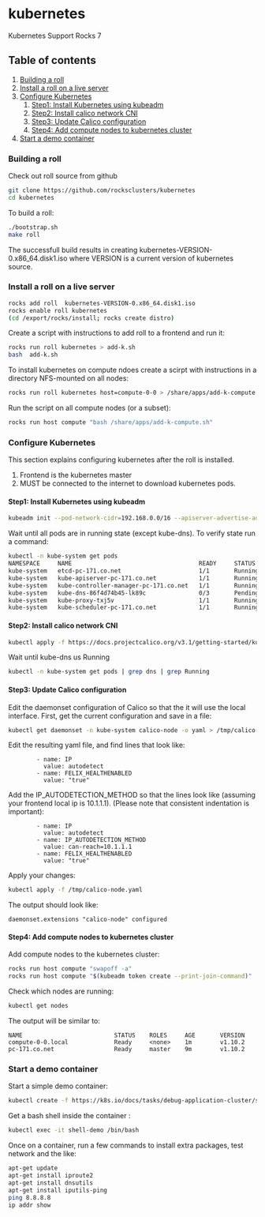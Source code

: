 # kubernetes
Kubernetes Support  Rocks 7

## Table of contents

1. [Building a roll](#buildroll)
2. [Install a roll on a live server](#liveinstall)
3. [Configure Kubernetes](#config)
    1. [Step1: Install Kubernetes using kubeadm](#step1)
    2. [Step2: Install calico network CNI](#step2)
    3. [Step3: Update Calico configuration](#step3)
    4. [Step4: Add compute nodes to kubernetes cluster](#step4)
4. [Start a demo container](#sample)

### Building a roll <a name="buildroll"></a>
Check out roll source from github
```bash
git clone https://github.com/rocksclusters/kubernetes
cd kubernetes
```
To build a roll:
```bash
./bootstrap.sh
make roll
```
The successfull build results in creating kubernetes-VERSION-0.x86_64.disk1.iso
where VERSION is a current version of kubernetes source.

### Install a roll on a live server <a name="liveinstall"></a>

```bash
rocks add roll  kubernetes-VERSION-0.x86_64.disk1.iso
rocks enable roll kubernetes
(cd /export/rocks/install; rocks create distro)
```
Create a script with instructions to add roll to a frontend and run it:
```bash
rocks run roll kubernetes > add-k.sh
bash  add-k.sh
```

To install kubernetes on compute ndoes  create a scirpt with instructions
in a directory NFS-mounted on all nodes:	
```bash
rocks run roll kubernetes host=compute-0-0 > /share/apps/add-k-compute.sh

```
Run the script on all compute nodes (or a subset):
```bash
rocks run host compute "bash /share/apps/add-k-compute.sh"
```

### Configure Kubernetes <a name="config"></a>
This section explains configuring kubernetes after the roll is installed. 

1. Frontend is the kubernetes master
2. MUST be connected to the internet to download kubernetes pods.


#### Step1: Install Kubernetes using kubeadm <a name="step1"></a>
```bash
kubeadm init --pod-network-cidr=192.168.0.0/16 --apiserver-advertise-address=$(rocks report host attr localhost attr=Kickstart_PrivateAddress)
```
Wait until all pods are in running state (except kube-dns). To verify state run a command:
```bash
kubectl -n kube-system get pods
NAMESPACE     NAME                                    READY     STATUS    RESTARTS   AGE
kube-system   etcd-pc-171.co.net                      1/1       Running   0          26s
kube-system   kube-apiserver-pc-171.co.net            1/1       Running   0          45s
kube-system   kube-controller-manager-pc-171.co.net   1/1       Running   0          43s
kube-system   kube-dns-86f4d74b45-lk89c               0/3       Pending   0          1m
kube-system   kube-proxy-txj5v                        1/1       Running   0          1m
kube-system   kube-scheduler-pc-171.co.net            1/1       Running   0          42s
```
#### Step2: Install  calico network CNI <a name="step2"></a>
```bash
kubectl apply -f https://docs.projectcalico.org/v3.1/getting-started/kubernetes/installation/hosted/kubeadm/1.7/calico.yaml
```
Wait until kube-dns us Running 
```bash
kubectl -n kube-system get pods | grep dns | grep Running
```
#### Step3: Update Calico configuration <a name="step3"></a>
Edit the daemonset configuration of Calico so that the it will use the local interface.
First, get the current configuration and save in a file:
```bash
kubectl get daemonset -n kube-system calico-node -o yaml > /tmp/calico-node.yaml
```

Edit the resulting yaml file, and find lines that look like:
```text
        - name: IP
          value: autodetect
        - name: FELIX_HEALTHENABLED
          value: "true"
```

Add the IP_AUTODETECTION_METHOD so that the lines look like (assuming your frontend local ip is 10.1.1.1). (Please note that
consistent indentation is important):
```text
        - name: IP
          value: autodetect
        - name: IP_AUTODETECTION_METHOD
          value: can-reach=10.1.1.1
        - name: FELIX_HEALTHENABLED
          value: "true"
```
Apply your changes:
```bash
kubectl apply -f /tmp/calico-node.yaml
```

The output should look like:
```text
daemonset.extensions "calico-node" configured
```

#### Step4: Add compute nodes to kubernetes cluster <a name="step4"></a>
Add compute nodes to the kubernetes cluster:
```bash
rocks run host compute "swapoff -a"
rocks run host compute "$(kubeadm token create --print-join-command)"
```

Check which nodes are running:
```bash
kubectl get nodes
```
The output will be similar to:
``` text
NAME                          STATUS    ROLES     AGE       VERSION
compute-0-0.local             Ready     <none>    1m        v1.10.2
pc-171.co.net                 Ready     master    9m        v1.10.2
```

### Start a demo container <a name="sample"></a>
Start a simple demo container:
```bash
kubectl create -f https://k8s.io/docs/tasks/debug-application-cluster/shell-demo.yaml
```
Get a bash shell inside the container :
```bash 
kubectl exec -it shell-demo /bin/bash
```
Once on a container, run a few commands to install extra packages, test network and the like:

```bash
apt-get update
apt-get install iproute2
apt-get install dnsutils
apt-get install iputils-ping
ping 8.8.8.8
ip addr show
```

